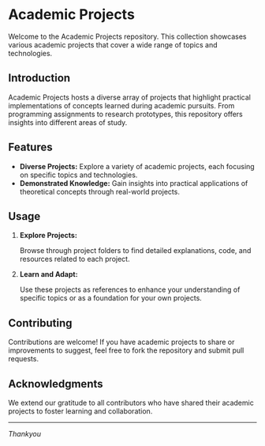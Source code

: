 # Academic Projects

Welcome to the Academic Projects repository. This collection showcases various academic projects that cover a wide range of topics and technologies.

## Introduction

Academic Projects hosts a diverse array of projects that highlight practical implementations of concepts learned during academic pursuits. From programming assignments to research prototypes, this repository offers insights into different areas of study.

## Features

- **Diverse Projects:** Explore a variety of academic projects, each focusing on specific topics and technologies.
- **Demonstrated Knowledge:** Gain insights into practical applications of theoretical concepts through real-world projects.

## Usage

1. **Explore Projects:**

   Browse through project folders to find detailed explanations, code, and resources related to each project.

2. **Learn and Adapt:**

   Use these projects as references to enhance your understanding of specific topics or as a foundation for your own projects.

## Contributing

Contributions are welcome! If you have academic projects to share or improvements to suggest, feel free to fork the repository and submit pull requests.

## Acknowledgments

We extend our gratitude to all contributors who have shared their academic projects to foster learning and collaboration.

---
*Thankyou*
